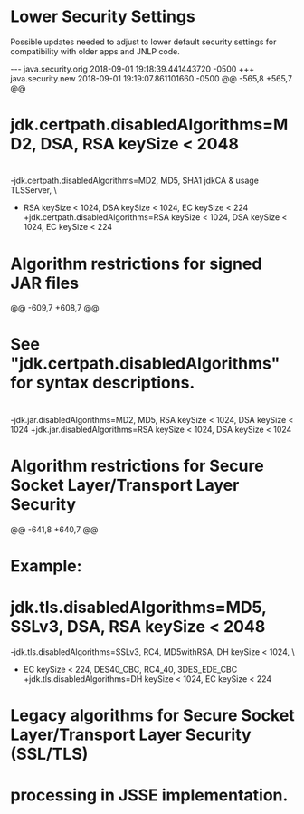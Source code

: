 Lower Security Settings
=======================

Possible updates needed to adjust to lower default security settings for compatibility with older
apps and JNLP code.



--- java.security.orig	2018-09-01 19:18:39.441443720 -0500
+++ java.security.new	2018-09-01 19:19:07.861101660 -0500
@@ -565,8 +565,7 @@
 #   jdk.certpath.disabledAlgorithms=MD2, DSA, RSA keySize < 2048
 #
 #
-jdk.certpath.disabledAlgorithms=MD2, MD5, SHA1 jdkCA & usage TLSServer, \
-    RSA keySize < 1024, DSA keySize < 1024, EC keySize < 224
+jdk.certpath.disabledAlgorithms=RSA keySize < 1024, DSA keySize < 1024, EC keySize < 224
 
 #
 # Algorithm restrictions for signed JAR files
@@ -609,7 +608,7 @@
 #
 # See "jdk.certpath.disabledAlgorithms" for syntax descriptions.
 #
-jdk.jar.disabledAlgorithms=MD2, MD5, RSA keySize < 1024, DSA keySize < 1024
+jdk.jar.disabledAlgorithms=RSA keySize < 1024, DSA keySize < 1024
 
 #
 # Algorithm restrictions for Secure Socket Layer/Transport Layer Security
@@ -641,8 +640,7 @@
 #
 # Example:
 #   jdk.tls.disabledAlgorithms=MD5, SSLv3, DSA, RSA keySize < 2048
-jdk.tls.disabledAlgorithms=SSLv3, RC4, MD5withRSA, DH keySize < 1024, \
-    EC keySize < 224, DES40_CBC, RC4_40, 3DES_EDE_CBC
+jdk.tls.disabledAlgorithms=DH keySize < 1024, EC keySize < 224
 
 # Legacy algorithms for Secure Socket Layer/Transport Layer Security (SSL/TLS)
 # processing in JSSE implementation.
